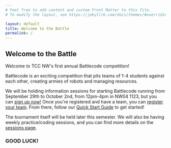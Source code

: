 ```yaml
---
# Feel free to add content and custom Front Matter to this file.
# To modify the layout, see https://jekyllrb.com/docs/themes/#overriding-theme-defaults

layout: default
title: Welcome to the Battle
permalink: /
---
```

## Welcome to the Battle

Welcome to TCC NW's first annual Battlecode competition!

Battlecode is an exciting competition that pits teams of 1-4 students against each other, creating armies of robots and managing resources.

We will be holding information sessions for starting Battlecode running from September 29th to October 2nd, from 12pm-4pm in NW04 1123, but you can [sign up now!](/registration/) Once you're registered and have a team, you can [register your team](/registration/teams/). From there, follow our [Quick Start Guide](/quick_start/) to get started!

The tournament itself will be held later this semester. We will also be having weekly practice/coding sessions, and you can find more details on the [sessions page](/sessions/).

### GOOD LUCK!
